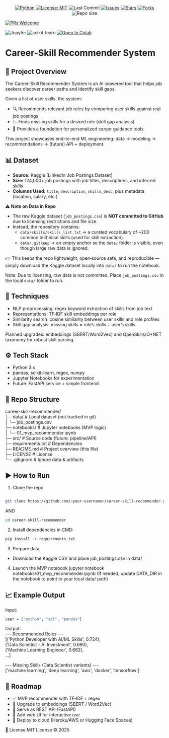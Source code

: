 <p align="center">
  <!-- Core -->
  <a href="https://www.python.org/"><img src="https://img.shields.io/badge/Python-3.10+-blue.svg" alt="Python"></a>
  <a href="LICENSE"><img src="https://img.shields.io/badge/License-MIT-green.svg" alt="License: MIT"></a>
  <img src="https://img.shields.io/github/last-commit/thomas-sabu-cs/career-skill-recommender.svg" alt="Last Commit">
  <a href="https://github.com/thomas-sabu-cs/career-skill-recommender/issues"><img src="https://img.shields.io/github/issues/thomas-sabu-cs/career-skill-recommender.svg" alt="Issues"></a>
  <a href="https://github.com/thomas-sabu-cs/career-skill-recommender/stargazers"><img src="https://img.shields.io/github/stars/thomas-sabu-cs/career-skill-recommender.svg?style=social" alt="Stars"></a>
  <a href="https://github.com/thomas-sabu-cs/career-skill-recommender/network/members"><img src="https://img.shields.io/github/forks/thomas-sabu-cs/career-skill-recommender.svg?style=social" alt="Forks"></a>
  <img src="https://img.shields.io/github/repo-size/thomas-sabu-cs/career-skill-recommender.svg" alt="Repo size">

  <!-- Contribution -->
  <a href="https://github.com/thomas-sabu-cs/career-skill-recommender/pulls"><img src="https://img.shields.io/badge/PRs-welcome-brightgreen.svg" alt="PRs Welcome"></a>

  <!-- Tech highlights -->
  <img src="https://img.shields.io/badge/Jupyter-Notebook-orange.svg" alt="Jupyter">
  <img src="https://img.shields.io/badge/scikit--learn-TF--IDF%20%7C%20Cosine%20Similarity-ff69b4.svg" alt="scikit-learn">

  <!-- Colab launcher -->
  <a href="https://colab.research.google.com/github/thomas-sabu-cs/career-skill-recommender/blob/main/notebooks/01_mvp_recommender.ipynb">
    <img src="https://colab.research.google.com/assets/colab-badge.svg" alt="Open In Colab">
  </a>
</p>

# Career-Skill Recommender System

## 🚀 Project Overview
The Career-Skill Recommender System is an AI-powered tool that helps job seekers discover career paths and identify skill gaps.

Given a list of user skills, the system:
- 🔍 Recommends relevant job roles by comparing user skills against real job postings
- 📉 Finds missing skills for a desired role (skill gap analysis)
- 🎯 Provides a foundation for personalized career guidance tools

This project showcases end-to-end ML engineering: data → modeling → recommendations → (future) API + deployment.

## 📊 Dataset
- **Source:** Kaggle [LinkedIn Job Postings Dataset]  
- **Size:** 124,000+ job postings with job titles, descriptions, and inferred skills  
- **Columns Used:** `title`, `description`, `skills_desc`, plus metadata (location, salary, etc.)

⚠️ **Note on Data in Repo**  
- The raw Kaggle dataset (`job_postings.csv`) is **NOT committed to GitHub** due to licensing restrictions and file size.  
- Instead, the repository contains:  
  - `data/skills/skills_list.txt` → a curated vocabulary of ~200 common technical skills (used for skill extraction).  
  - `data/.gitkeep` → an empty anchor so the `data/` folder is visible, even though large raw data is ignored.  

👉 This keeps the repo lightweight, open‑source safe, and reproducible — simply download the Kaggle dataset locally into `data/` to run the notebook.

Note: Due to licensing, raw data is not committed. Place `job_postings.csv` in the local `data/` folder to run.

## 🧠 Techniques
- NLP preprocessing: regex keyword extraction of skills from job text
- Representations: TF‑IDF skill embeddings per role
- Similarity search: cosine similarity between user skills and role profiles
- Skill gap analysis: missing skills = role’s skills − user’s skills

Planned upgrades: embeddings (SBERT/Word2Vec) and OpenSkills/O*NET taxonomy for robust skill parsing.

## ⚙️ Tech Stack
- Python 3.x
- pandas, scikit-learn, regex, numpy
- Jupyter Notebooks for experimentation
- Future: FastAPI service + simple frontend

## 📂 Repo Structure

career-skill-recommender/  
├─ data/ # Local dataset (not tracked in git)  
│ └─ job_postings.csv  
├─ notebooks/ # Jupyter notebooks (MVP logic)  
│ └─ 01_mvp_recommender.ipynb  
├─ src/ # Source code (future: pipeline/API)  
├─ requirements.txt # Dependencies  
├─ README.md # Project overview (this file)  
├─ LICENSE # License  
└─ .gitignore # Ignore data & artifacts  
  
## ▶️ How to Run
1) Clone the repo
```bash

git clone https://github.com/<your-username>/career-skill-recommender.git
```
AND
```bash
cd career-skill-recommender
```
2) Install dependencies in CMD:
```bash
pip install -r requirements.txt
```
3) Prepare data
  - Download the Kaggle CSV and place job_postings.csv in data/

4) Launch the MVP notebook
jupyter notebook notebooks/01_mvp_recommender.ipynb
(If needed, update DATA_DIR in the notebook to point to your local data/ path)

## 📈 Example Output
Input: 
```bash
user = ["python", "sql", "pandas"]  
```

Output:  
--- Recommended Roles ---  
[('Python Developer with AI/ML Skills', 0.724),  
 ('Data Scientist - AI Investment', 0.690),  
 ('Machine Learning Engineer', 0.662),  
 ...]  

--- Missing Skills (Data Scientist variants) ---  
['machine learning', 'deep learning', 'aws', 'docker', 'tensorflow']  

## 🔮 Roadmap
- ✅ MVP recommender with TF‑IDF + regex
- 🚧 Upgrade to embeddings (SBERT / Word2Vec)
- 🚧 Serve as REST API (FastAPI)
- 🚧 Add web UI for interactive use
- 🚧 Deploy to cloud (Heroku/AWS or Hugging Face Spaces)

📜 License
MIT License © 2025
